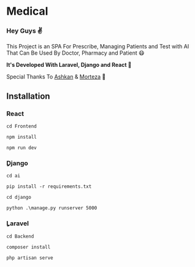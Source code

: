 <h1>Medical</h1>

<h3>Hey Guys ✌</h3>

<p>This Project is an SPA For Prescribe, Managing Patients and Test with AI That Can Be Used By Doctor, Pharmacy and Patient 😷</p>

<b>It's Developed With Laravel, Django and React 👀</b>

<span>Special Thanks To</span>
<a href="https://github.com/AshkanKazemii">Ashkan</a> & <a href="https://github.com/Mori30r">Morteza</a> 🤍</p>

<h2>Installation</h2>
<h3>React</h3>

```
cd Frontend
```

```
npm install
```

```
npm run dev
```

<h3>ِDjango</h3>

```
cd ai
```
```
pip install -r requirements.txt
```

```
cd django
```

```
python .\manage.py runserver 5000
```

<h3>ِLaravel</h3>

```
cd Backend
```

```
composer install
```

```
php artisan serve
```
